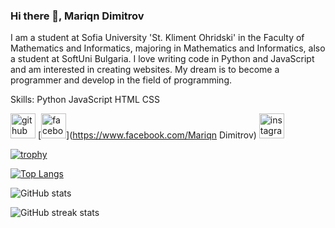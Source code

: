 ### Hi there 👋, Mariqn Dimitrov
I am a student at Sofia University 'St. Kliment Ohridski' in the Faculty of Mathematics and Informatics, majoring in Mathematics and Informatics, also a student at SoftUni Bulgaria. I love writing code in Python and JavaScript and am interested in creating websites. My dream is to become a programmer and develop in the field of programming.

Skills: Python JavaScript HTML CSS



[<img src='https://cdn.jsdelivr.net/npm/simple-icons@3.0.1/icons/github.svg' alt='github' height='40'>](https://github.com/MariqnDimitrov)  [<img src='https://cdn.jsdelivr.net/npm/simple-icons@3.0.1/icons/facebook.svg' alt='facebook' height='40'>](https://www.facebook.com/Mariqn Dimitrov)  [<img src='https://cdn.jsdelivr.net/npm/simple-icons@3.0.1/icons/instagram.svg' alt='instagram' height='40'>](https://www.instagram.com/mariqndimitrovv/)  

[![trophy](https://github-profile-trophy.vercel.app/?username=MariqnDimitrov)](https://github.com/ryo-ma/github-profile-trophy)

[![Top Langs](https://github-readme-stats.vercel.app/api/top-langs/?username=MariqnDimitrov)](https://github.com/anuraghazra/github-readme-stats)

![GitHub stats](https://github-readme-stats.vercel.app/api?username=MariqnDimitrov&show_icons=true)  

![GitHub streak stats](https://streak-stats.demolab.com/?user=MariqnDimitrov)  


